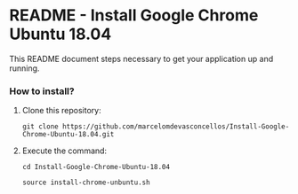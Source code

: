 # README - Install Google Chrome Ubuntu 18.04 #

This README document steps necessary to get your application up and running.


### How to install? ###

1. Clone this repository:

	`git clone https://github.com/marcelomdevasconcellos/Install-Google-Chrome-Ubuntu-18.04.git`

2. Execute the command:

	`cd Install-Google-Chrome-Ubuntu-18.04`
	
	`source install-chrome-unbuntu.sh`

